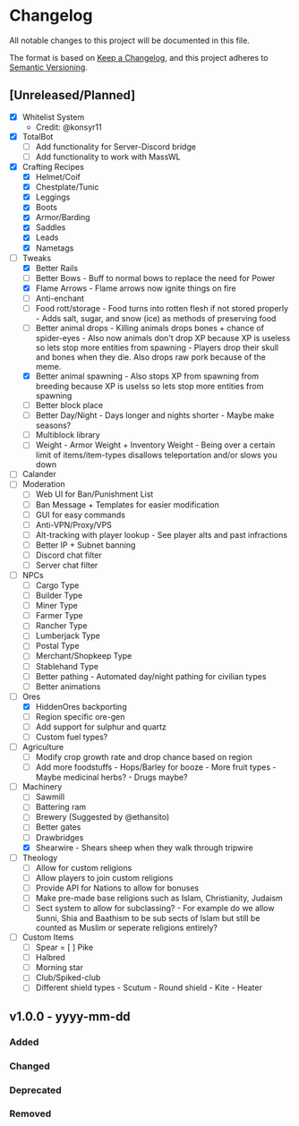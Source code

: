# Changelog

All notable changes to this project will be documented in this file.

The format is based on [Keep a Changelog](https://keepachangelog.com/en/1.0.0/),
and this project adheres to [Semantic Versioning](https://semver.org/spec/v2.0.0.html).

## [Unreleased/Planned]
- [x] Whitelist System
    - Credit: @konsyr11
- [x] TotalBot
    - [ ] Add functionality for Server-Discord bridge
    - [ ] Add functionality to work with MassWL
- [x] Crafting Recipes
    - [x] Helmet/Coif
    - [x] Chestplate/Tunic
    - [x] Leggings 
    - [x] Boots
    - [x] Armor/Barding
    - [x] Saddles
    - [x] Leads
    - [x] Nametags
- [ ] Tweaks
    - [x] Better Rails
    - [ ] Better Bows
          - Buff to normal bows to replace the need for Power
    - [x] Flame Arrows
          - Flame arrows now ignite things on fire
    - [ ] Anti-enchant
    - [ ] Food rott/storage
          - Food turns into rotten flesh if not stored properly
          - Adds salt, sugar, and snow (ice) as methods of preserving food
    - [ ] Better animal drops
          - Killing animals drops bones + chance of spider-eyes
          - Also now animals don't drop XP because XP is useless so lets stop more entities from spawning
          - Players drop their skull and bones when they die. Also drops raw pork because of the meme.
    - [x] Better animal spawning
          - Also stops XP from spawning from breeding because XP is uselss so lets stop more entities from spawning
    - [ ] Better block place
    - [ ] Better Day/Night
          - Days longer and nights shorter
          - Maybe make seasons?
    - [ ] Multiblock library
    - [ ] Weight
          - Armor Weight + Inventory Weight
          - Being over a certain limit of items/item-types disallows teleportation and/or slows you down
- [ ] Calander 
- [ ] Moderation
    - [ ] Web UI for Ban/Punishment List
    - [ ] Ban Message + Templates for easier modification
    - [ ] GUI for easy commands
    - [ ] Anti-VPN/Proxy/VPS
    - [ ] Alt-tracking with player lookup
          - See player alts and past infractions
    - [ ] Better IP + Subnet banning
    - [ ] Discord chat filter
    - [ ] Server chat filter
- [ ] NPCs
    - [ ] Cargo Type
    - [ ] Builder Type
    - [ ] Miner Type
    - [ ] Farmer Type
    - [ ] Rancher Type
    - [ ] Lumberjack Type
    - [ ] Postal Type
    - [ ] Merchant/Shopkeep Type
    - [ ] Stablehand Type
    - [ ] Better pathing
          - Automated day/night pathing for civilian types
    - [ ] Better animations
- [ ] Ores
    - [x] HiddenOres backporting
    - [ ] Region specific ore-gen
    - [ ] Add support for sulphur and quartz
    - [ ] Custom fuel types?
- [ ] Agriculture
    - [ ] Modify crop growth rate and drop chance based on region
    - [ ] Add more foodstuffs
          - Hops/Barley for booze
          - More fruit types
          - Maybe medicinal herbs?
          - Drugs maybe?  
- [ ] Machinery
    - [ ] Sawmill
    - [ ] Battering ram
    - [ ] Brewery (Suggested by @ethansito)
    - [ ] Better gates
    - [ ] Drawbridges
    - [x] Shearwire
          - Shears sheep when they walk through tripwire
- [ ] Theology
    - [ ] Allow for custom religions
    - [ ] Allow players to join custom religions
    - [ ] Provide API for Nations to allow for bonuses
    - [ ] Make pre-made base religions such as Islam, Christianity, Judaism
    - [ ] Sect system to allow for subclassing?
           - For example do we allow Sunni, Shia and Baathism to be sub sects of Islam but still be counted as Muslim or seperate religions entirely?
- [ ] Custom Items
    - [ ] Spear
    = [ ] Pike
    - [ ] Halbred
    - [ ] Morning star
    - [ ] Club/Spiked-club
    - [ ] Different shield types
          - Scutum
          - Round shield
          - Kite
          - Heater

## v1.0.0 - yyyy-mm-dd
### Added

### Changed

### Deprecated

### Removed